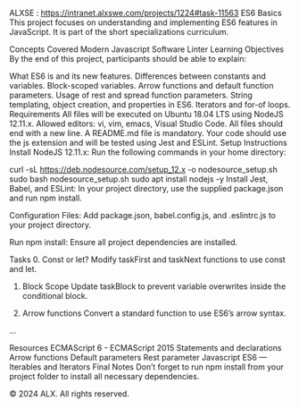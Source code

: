 ALXSE : https://intranet.alxswe.com/projects/1224#task-11563
ES6 Basics
This project focuses on understanding and implementing ES6 features in JavaScript. It is part of the short specializations curriculum.

Concepts Covered
Modern Javascript
Software Linter
Learning Objectives
By the end of this project, participants should be able to explain:

What ES6 is and its new features.
Differences between constants and variables.
Block-scoped variables.
Arrow functions and default function parameters.
Usage of rest and spread function parameters.
String templating, object creation, and properties in ES6.
Iterators and for-of loops.
Requirements
All files will be executed on Ubuntu 18.04 LTS using NodeJS 12.11.x.
Allowed editors: vi, vim, emacs, Visual Studio Code.
All files should end with a new line.
A README.md file is mandatory.
Your code should use the js extension and will be tested using Jest and ESLint.
Setup Instructions
Install NodeJS 12.11.x: Run the following commands in your home directory:

curl -sL https://deb.nodesource.com/setup_12.x -o nodesource_setup.sh
sudo bash nodesource_setup.sh
sudo apt install nodejs -y
Install Jest, Babel, and ESLint: In your project directory, use the supplied package.json and run npm install.

Configuration Files: Add package.json, babel.config.js, and .eslintrc.js to your project directory.

Run npm install: Ensure all project dependencies are installed.

Tasks
0. Const or let?
Modify taskFirst and taskNext functions to use const and let.

1. Block Scope
Update taskBlock to prevent variable overwrites inside the conditional block.

2. Arrow functions
Convert a standard function to use ES6’s arrow syntax.

...

Resources
ECMAScript 6 - ECMAScript 2015
Statements and declarations
Arrow functions
Default parameters
Rest parameter
Javascript ES6 — Iterables and Iterators
Final Notes
Don’t forget to run npm install from your project folder to install all necessary dependencies.

© 2024 ALX. All rights reserved.

